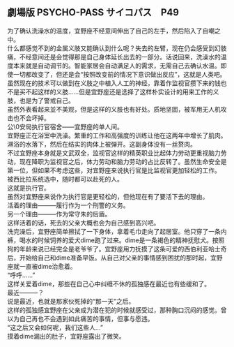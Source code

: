 ## 劇場版 PSYCHO-PASS サイコパス　P49

为了确认洗澡水的温度，宜野座不经意间伸出了自己的左手，然后陷入了自嘲之中。<br>
什么都感觉不到的金属义肢又能确认到什么呢？失去的左臂，现在仍会感受到幻肢痛，不经意间还是会觉得那是自己身体延长出去的一部分。话说回来，洗澡水的温度本来就是自动调节的。智能家居会自动满足人的需求，无需自己去确认水温。即使一切都改变了，但还是会“按照改变前的情况下意识做出反应”，这就是人类吧。<br>
虽然现在的技术可以做到在义肢之中植入人工的神经，靠着作监视官攒下来的钱也不是买不起这样的义肢……但是宜野座还是选择了这样朴实设计的用来工作的义肢，也是为了警戒自己。<br>
虽然外表看起来並不美观，但是这样的义肢也有好处。质地坚固，被军用无人机攻击也不会坏掉。<br>
公\0安局执行官宿舍——宜野座的单人间。<br>
宜野座正在浴室中洗澡。繁重的工作和高强度的训练让他在这两年中增长了肌肉。淋浴的水落下，然后在结实的肉体上被弹开。这副身体没有一丝赘肉。<br>
不过宜野座本身就是文武双全，监视官这样的精英职业比起体力劳动更重视脑力劳动，现在降职为监视官之后，体力劳动和脑力劳动的占比反转了。虽然生命安全是第一位，但如果不考虑这些，对宜野座来说执行官是比监视官更加轻松的工作。<br>
被西比拉系统选中，随时都可以赴死的人。<br>
这就是执行官。<br>
虽然对宜野座来说作为执行官是更轻松的，但他现在有了要活下去的理由。<br>
活着的理由———履行作为一个刑警的义务。<br>
另一个理由———作为常守朱的后盾。<br>
这样活着的话，死去的父亲大概也会为自己感到高兴吧。<br>
洗完澡后，宜野座简单擦拭了一下身体，拿着毛巾走向了起居室。他只穿了一条内裤，喝水的时候饲养的爱犬dime跑了过来。dime是一条褐色的精神抚慰犬。按照狗的年龄来说已经完全是老爷爷了。宜野座用力抚摸了这条可爱的西伯利亚哈士奇后，开始给自己和dime准备早饭。从自己对父亲的事情感到困扰的那时起，宜野座就一直被dime治愈着。<br>
“呼呼……”<br>
这样关爱着dime，那些在自己心中纠缠不休的孤独感在最近也有些缓和了。<br>
最近———？<br>
说是最近，也就是那家伙死掉的“那一天”之后。<br>
这样的孤独感宜野座在父亲成为潜在犯的时候就感受过，那种胸口沉闷的感觉。曾以为自己再也不会遇到如此痛苦的事情，但事与愿违。<br>
“这之后又会如何呢，我们这些人…”<br>
摸着dime漏出的肚子，宜野座露出了微笑。<br>
